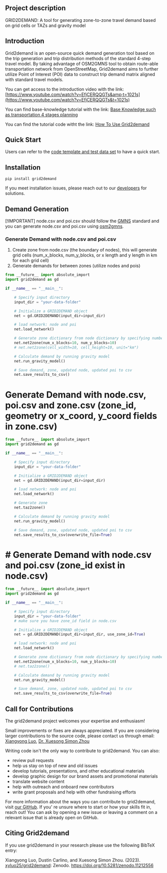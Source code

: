 ## Project description

GRID2DEMAND: A tool for generating zone-to-zone travel demand based on grid cells or TAZs and gravity model

## Introduction

Grid2demand is an open-source quick demand generation tool based on the trip generation and trip distribution methods of the standard 4-step travel model. By taking advantage of OSM2GMNS tool to obtain route-able transportation network from OpenStreetMap, Grid2demand aims to further utilize Point of Interest (POI) data to construct trip demand matrix aligned with standard travel models.

You can get access to the introduction video with the link: [https://www.youtube.com/watch?v=EfjCERQQGTs&amp;t=1021s](https://www.youtube.com/watch?v=EfjCERQQGTs&t=1021s)

You can find base-knowledge tutorial with the link: [Base Knowledge such as transportation 4 stages planning](https://github.com/asu-trans-ai-lab/grid2demand/tree/main/docs)

You can find the tutorial code witht the link: [How To Use Grid2demand](https://github.com/asu-trans-ai-lab/grid2demand/tree/main/tutorial)

## Quick Start

Users can refer to the [code template and test data set](https://github.com/xyluo25/grid2demand/tree/main) to have a quick start.

## Installation

```
pip install grid2demand
```

If you meet installation issues, please reach out to our [developers](mailto:luoxiangyong01@gmail.com) for solutions.

## Demand Generation

[!IMPORTANT]
node.csv and poi.csv should follow the [GMNS](https://github.com/zephyr-data-specs/GMNS) standard and you can generate node.csv and poi.csv using [osm2gmns](https://osm2gmns.readthedocs.io/en/latest/quick-start.html).

### Generate Demand with node.csv and poi.csv

1. Create zone from node.csv (the boundary of nodes), this will generate grid cells (num_x_blocks, num_y_blocks, or x length and y length in km for each grid cell)
2. Generate demands for between zones (utilize nodes and pois)

```python
from __future__ import absolute_import
import grid2demand as gd

if __name__ == "__main__":

    # Specify input directory
    input_dir = "your-data-folder"

    # Initialize a GRID2DEMAND object
    net = gd.GRID2DEMAND(input_dir=input_dir)

    # load network: node and poi
    net.load_network()

    # Generate zone dictionary from node dictionary by specifying number of x blocks and y blocks
    net.net2zone(num_x_blocks=10, num_y_blocks=10)
    # net.net2zone(cell_width=10, cell_height=10, unit="km")

    # Calculate demand by running gravity model
    net.run_gravity_model()

    # Save demand, zone, updated node, updated poi to csv
    net.save_results_to_csv()
```

# Generate Demand with node.csv, poi.csv and zone.csv (zone_id, geometry or x_coord, y_coord fields in zone.csv)

```python
from __future__ import absolute_import
import grid2demand as gd

if __name__ == "__main__":

    # Specify input directory
    input_dir = "your-data-folder"

    # Initialize a GRID2DEMAND object
    net = gd.GRID2DEMAND(input_dir=input_dir)

    # load network: node and poi
    net.load_network()

    # Generate zone
    net.taz2zone()

    # Calculate demand by running gravity model
    net.run_gravity_model()

    # Save demand, zone, updated node, updated poi to csv
    net.save_results_to_csv(overwrite_file=True)
```

# # Generate Demand with node.csv and poi.csv (zone_id exist in node.csv)

```python
from __future__ import absolute_import
import grid2demand as gd

if __name__ == "__main__":

    # Specify input directory
    input_dir = "your-data-folder"
    # make sure you have zone_id field in node.csv

    # Initialize a GRID2DEMAND object
    net = gd.GRID2DEMAND(input_dir=input_dir, use_zone_id=True)

    # load network: node and poi
    net.load_network()

    # Generate zone dictionary from node dictionary by specifying number of x blocks and y blocks
    net.net2zone(num_x_blocks=10, num_y_blocks=10)
    # net.taz2zone()

    # Calculate demand by running gravity model
    net.run_gravity_model()

    # Save demand, zone, updated node, updated poi to csv
    net.save_results_to_csv(overwrite_file=True)
```

## Call for Contributions

The grid2demand project welcomes your expertise and enthusiasm!

Small improvements or fixes are always appreciated. If you are considering larger contributions to the source code, please contact us through email: [Xiangyong Luo](mailto:luoxiangyong01@gmail.com), [Dr. Xuesong Simon Zhou](mailto:xzhou74@asu.edu)

Writing code isn't the only way to contribute to grid2demand. You can also:

* review pull requests
* help us stay on top of new and old issues
* develop tutorials, presentations, and other educational materials
* develop graphic design for our brand assets and promotional materials
* translate website content
* help with outreach and onboard new contributors
* write grant proposals and help with other fundraising efforts

For more information about the ways you can contribute to grid2demand, visit [our GitHub](https://github.com/asu-trans-ai-lab/grid2demand). If you' re unsure where to start or how your skills fit in, reach out! You can ask by opening a new issue or leaving a comment on a relevant issue that is already open on GitHub.

## Citing Grid2demand

If you use grid2demand in your research please use the following BibTeX entry:

Xiangyong Luo, Dustin Carlino, and Xuesong Simon Zhou. (2023). [xyluo25/grid2demand](https://github.com/xyluo25/grid2demand/): Zenodo. https://doi.org/10.5281/zenodo.11212556
